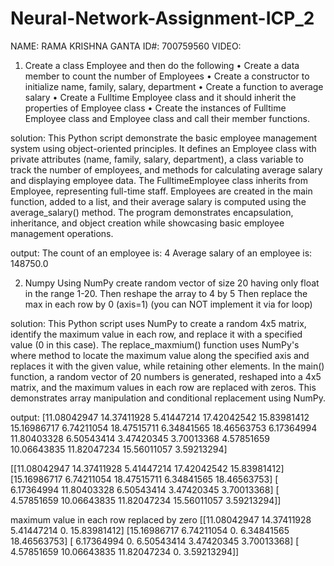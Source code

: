 # Neural-Network-Assignment-ICP_2

NAME: RAMA KRISHNA GANTA ID#: 700759560
VIDEO:

1. Create a class Employee and then do the following
• Create a data member to count the number of Employees
• Create a constructor to initialize name, family, salary, department
• Create a function to average salary
• Create a Fulltime Employee class and it should inherit the properties of Employee class
• Create the instances of Fulltime Employee class and Employee class and call their member functions.

solution:
          This Python script demonstrate the basic employee management system using object-oriented principles. It defines an Employee class with private attributes (name, family, salary, department), a class variable to track the number of employees, and methods for calculating average salary and displaying employee data. The FulltimeEmployee class inherits from Employee, representing full-time staff. Employees are created in the main function, added to a list, and their average salary is computed using the average_salary() method. The program demonstrates encapsulation, inheritance, and object creation while showcasing basic employee management operations. 

output:
The count of an employee is: 4
Average salary of an employee is: 148750.0

2. Numpy
Using NumPy create random vector of size 20 having only float in the range 1-20.
Then reshape the array to 4 by 5
Then replace the max in each row by 0 (axis=1)
(you can NOT implement it via for loop)

solution:
          This Python script uses NumPy to create a random 4x5 matrix, identify the maximum value in each row, and replace it with a specified value (0 in this case). The replace_maxmium() function uses NumPy's where method to locate the maximum value along the specified axis and replaces it with the given value, while retaining other elements. In the main() function, a random vector of 20 numbers is generated, reshaped into a 4x5 matrix, and the maximum values in each row are replaced with zeros. This demonstrates array manipulation and conditional replacement using NumPy.

output:
[11.08042947 14.37411928  5.41447214 17.42042542 15.83981412 15.16986717
  6.74211054 18.47515711  6.34841565 18.46563753  6.17364994 11.80403328
  6.50543414  3.47420345  3.70013368  4.57851659 10.06643835 11.82047234
 15.56011057  3.59213294]


[[11.08042947 14.37411928  5.41447214 17.42042542 15.83981412]
 [15.16986717  6.74211054 18.47515711  6.34841565 18.46563753]
 [ 6.17364994 11.80403328  6.50543414  3.47420345  3.70013368]
 [ 4.57851659 10.06643835 11.82047234 15.56011057  3.59213294]]

 maximum value in each row replaced by zero
[[11.08042947 14.37411928  5.41447214  0.         15.83981412]
 [15.16986717  6.74211054  0.          6.34841565 18.46563753]
 [ 6.17364994  0.          6.50543414  3.47420345  3.70013368]
 [ 4.57851659 10.06643835 11.82047234  0.          3.59213294]]

